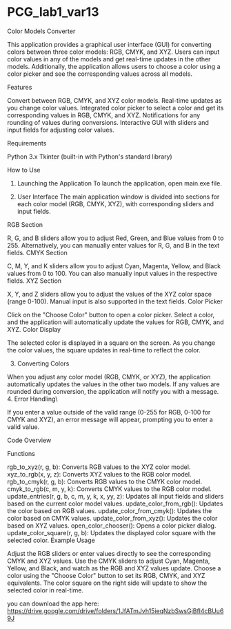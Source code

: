 # PCG_lab1_var13
Color Models Converter

This application provides a graphical user interface (GUI) for converting colors between three color models: RGB, CMYK, and XYZ. Users can input color values in any of the models and get real-time updates in the other models. Additionally, the application allows users to choose a color using a color picker and see the corresponding values across all models.

Features

Convert between RGB, CMYK, and XYZ color models.
Real-time updates as you change color values.
Integrated color picker to select a color and get its corresponding values in RGB, CMYK, and XYZ.
Notifications for any rounding of values during conversions.
Interactive GUI with sliders and input fields for adjusting color values.

Requirements

Python 3.x
Tkinter (built-in with Python's standard library)

How to Use

1. Launching the Application
To launch the application, open main.exe file.

2. User Interface
The main application window is divided into sections for each color model (RGB, CMYK, XYZ), with corresponding sliders and input fields.

RGB Section

R, G, and B sliders allow you to adjust Red, Green, and Blue values from 0 to 255.
Alternatively, you can manually enter values for R, G, and B in the text fields.
CMYK Section

C, M, Y, and K sliders allow you to adjust Cyan, Magenta, Yellow, and Black values from 0 to 100.
You can also manually input values in the respective fields.
XYZ Section

X, Y, and Z sliders allow you to adjust the values of the XYZ color space (range 0-100).
Manual input is also supported in the text fields.
Color Picker

Click on the "Choose Color" button to open a color picker.
Select a color, and the application will automatically update the values for RGB, CMYK, and XYZ.
Color Display

The selected color is displayed in a square on the screen. As you change the color values, the square updates in real-time to reflect the color.

3. Converting Colors

When you adjust any color model (RGB, CMYK, or XYZ), the application automatically updates the values in the other two models.
If any values are rounded during conversion, the application will notify you with a message.
4. Error Handling\

If you enter a value outside of the valid range (0-255 for RGB, 0-100 for CMYK and XYZ), an error message will appear, prompting you to enter a valid value.

Code Overview

Functions

rgb_to_xyz(r, g, b): Converts RGB values to the XYZ color model.
xyz_to_rgb(x, y, z): Converts XYZ values to the RGB color model.
rgb_to_cmyk(r, g, b): Converts RGB values to the CMYK color model.
cmyk_to_rgb(c, m, y, k): Converts CMYK values to the RGB color model.
update_entries(r, g, b, c, m, y, k, x, yy, z): Updates all input fields and sliders based on the current color model values.
update_color_from_rgb(): Updates the color based on RGB values.
update_color_from_cmyk(): Updates the color based on CMYK values.
update_color_from_xyz(): Updates the color based on XYZ values.
open_color_chooser(): Opens a color picker dialog.
update_color_square(r, g, b): Updates the displayed color square with the selected color.
Example Usage

Adjust the RGB sliders or enter values directly to see the corresponding CMYK and XYZ values.
Use the CMYK sliders to adjust Cyan, Magenta, Yellow, and Black, and watch as the RGB and XYZ values update.
Choose a color using the "Choose Color" button to set its RGB, CMYK, and XYZ equivalents.
The color square on the right side will update to show the selected color in real-time.

you can download the app here: https://drive.google.com/drive/folders/1JfATmJvh15ieqNzbSwsGjBfl4cBUu69J
